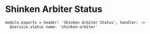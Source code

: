 
# Shinken Arbiter Status

    module.exports = header: 'Shinken Arbiter Status', handler: ->
      @service.status name: 'shinken-arbiter'
